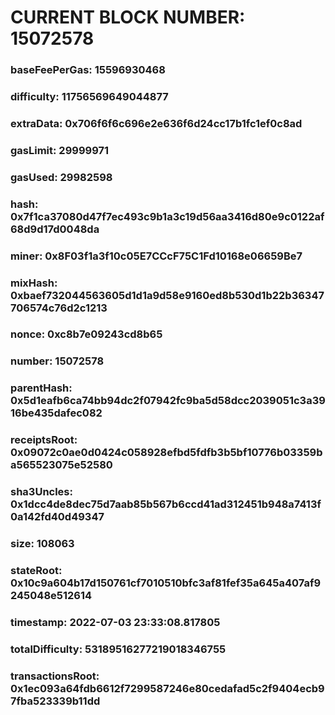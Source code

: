 # CURRENT BLOCK NUMBER: 15072578

### baseFeePerGas: 15596930468
### difficulty: 11756569649044877
### extraData: 0x706f6f6c696e2e636f6d24cc17b1fc1ef0c8ad
### gasLimit: 29999971
### gasUsed: 29982598
### hash: 0x7f1ca37080d47f7ec493c9b1a3c19d56aa3416d80e9c0122af68d9d17d0048da
### miner: 0x8F03f1a3f10c05E7CCcF75C1Fd10168e06659Be7
### mixHash: 0xbaef732044563605d1d1a9d58e9160ed8b530d1b22b36347706574c76d2c1213
### nonce: 0xc8b7e09243cd8b65
### number: 15072578
### parentHash: 0x5d1eafb6ca74bb94dc2f07942fc9ba5d58dcc2039051c3a3916be435dafec082
### receiptsRoot: 0x09072c0ae0d0424c058928efbd5fdfb3b5bf10776b03359ba565523075e52580
### sha3Uncles: 0x1dcc4de8dec75d7aab85b567b6ccd41ad312451b948a7413f0a142fd40d49347
### size: 108063
### stateRoot: 0x10c9a604b17d150761cf7010510bfc3af81fef35a645a407af9245048e512614
### timestamp: 2022-07-03 23:33:08.817805
### totalDifficulty: 53189516277219018346755
### transactionsRoot: 0x1ec093a64fdb6612f7299587246e80cedafad5c2f9404ecb97fba523339b11dd
